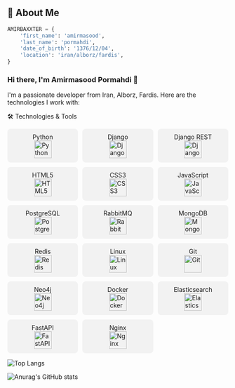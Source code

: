 ## 🚀 About Me
```python
AMIRBAXXTER = {
    'first_name': 'amirmasood',
    'last_name': 'pormahdi',
    'date_of_birth': '1376/12/04',
    'location': 'iran/alborz/fardis',
}
```
### Hi there, I'm Amirmasood Pormahdi 👋
I'm a passionate developer from Iran, Alborz, Fardis. Here are the technologies I work with:

🛠️ Technologies & Tools

<style>
  .tech-grid {
    display: grid;
    grid-template-columns: repeat(auto-fill, minmax(150px, 1fr));
    gap: 10px;
  }
  .tech-item {
    display: flex;
    flex-direction: column;
    align-items: center;
    background-color: #f2f2f2;
    padding: 10px;
    border-radius: 8px;
  }
  .tech-item img {
    width: 40px;
    height: 40px;
  }
</style>

<div class="tech-grid">
  <div class="tech-item">
    <span>Python</span>
    <img src="https://cdn.jsdelivr.net/gh/devicons/devicon@latest/icons/python/python-original.svg" alt="Python">
  </div>
  <div class="tech-item">
    <span>Django</span>
    <img src="https://cdn.jsdelivr.net/gh/devicons/devicon@latest/icons/django/django-plain.svg" alt="Django">
  </div>
  <div class="tech-item">
    <span>Django REST</span>
    <img src="https://cdn.jsdelivr.net/gh/devicons/devicon@latest/icons/djangorest/djangorest-original-wordmark.svg" alt="Django REST">
  </div>
  <div class="tech-item">
    <span>HTML5</span>
    <img src="https://cdn.jsdelivr.net/gh/devicons/devicon@latest/icons/html5/html5-plain-wordmark.svg" alt="HTML5">
  </div>
  <div class="tech-item">
    <span>CSS3</span>
    <img src="https://cdn.jsdelivr.net/gh/devicons/devicon@latest/icons/css3/css3-plain-wordmark.svg" alt="CSS3">
  </div>
  <div class="tech-item">
    <span>JavaScript</span>
    <img src="https://cdn.jsdelivr.net/gh/devicons/devicon@latest/icons/javascript/javascript-original.svg" alt="JavaScript">
  </div>
  <div class="tech-item">
    <span>PostgreSQL</span>
    <img src="https://cdn.jsdelivr.net/gh/devicons/devicon@latest/icons/postgresql/postgresql-original.svg" alt="PostgreSQL">
  </div>
  <div class="tech-item">
    <span>RabbitMQ</span>
    <img src="https://cdn.jsdelivr.net/gh/devicons/devicon@latest/icons/rabbitmq/rabbitmq-original.svg" alt="RabbitMQ">
  </div>
  <div class="tech-item">
    <span>MongoDB</span>
    <img src="https://cdn.jsdelivr.net/gh/devicons/devicon@latest/icons/mongodb/mongodb-original-wordmark.svg" alt="MongoDB">
  </div>
  <div class="tech-item">
    <span>Redis</span>
    <img src="https://cdn.jsdelivr.net/gh/devicons/devicon@latest/icons/redis/redis-original-wordmark.svg" alt="Redis">
  </div>
  <div class="tech-item">
    <span>Linux</span>
    <img src="https://cdn.jsdelivr.net/gh/devicons/devicon@latest/icons/linux/linux-original.svg" alt="Linux">
  </div>
  <div class="tech-item">
    <span>Git</span>
    <img src="https://cdn.jsdelivr.net/gh/devicons/devicon@latest/icons/git/git-original-wordmark.svg" alt="Git">
  </div>
  <div class="tech-item">
    <span>Neo4j</span>
    <img src="https://cdn.jsdelivr.net/gh/devicons/devicon@latest/icons/neo4j/neo4j-original-wordmark.svg" alt="Neo4j">
  </div>
  <div class="tech-item">
    <span>Docker</span>
    <img src="https://cdn.jsdelivr.net/gh/devicons/devicon@latest/icons/docker/docker-original-wordmark.svg" alt="Docker">
  </div>
  <div class="tech-item">
    <span>Elasticsearch</span>
    <img src="https://cdn.jsdelivr.net/gh/devicons/devicon@latest/icons/elasticsearch/elasticsearch-original-wordmark.svg" alt="Elasticsearch">
  </div>
  <div class="tech-item">
    <span>FastAPI</span>
    <img src="https://cdn.jsdelivr.net/gh/devicons/devicon@latest/icons/fastapi/fastapi-original-wordmark.svg" alt="FastAPI">
  </div>
  <div class="tech-item">
    <span>Nginx</span>
    <img src="https://cdn.jsdelivr.net/gh/devicons/devicon@latest/icons/nginx/nginx-original.svg" alt="Nginx">
  </div>
</div>


![Top Langs](https://github-readme-stats.vercel.app/api/top-langs/?username=AMIRBAXXTER)

![Anurag's GitHub stats](https://github-readme-stats.vercel.app/api?username=AMIRBAXXTER&show_icons=true&theme=blue_navy)
